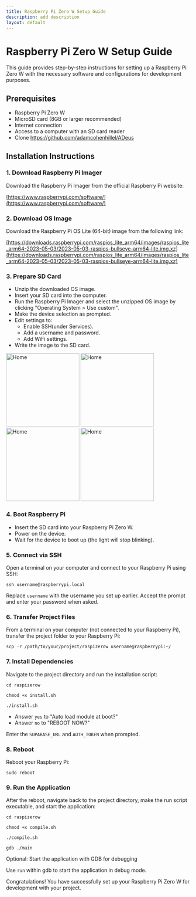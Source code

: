 ```yaml
---
title: Raspberry Pi Zero W Setup Guide
description: add description
layout: default
---
```


# Raspberry Pi Zero W Setup Guide

This guide provides step-by-step instructions for setting up a Raspberry Pi Zero W with the necessary software and configurations for development purposes.

## Prerequisites

- Raspberry Pi Zero W
- MicroSD card (8GB or larger recommended)
- Internet connection
- Access to a computer with an SD card reader
- Clone https://github.com/adamcohenhillel/ADeus

## Installation Instructions

### 1. Download Raspberry Pi Imager

Download the Raspberry Pi Imager from the official Raspberry Pi website:

[https://www.raspberrypi.com/software/](https://www.raspberrypi.com/software/)

### 2. Download OS Image

Download the Raspberry Pi OS Lite (64-bit) image from the following link:

[https://downloads.raspberrypi.com/raspios_lite_arm64/images/raspios_lite_arm64-2023-05-03/2023-05-03-raspios-bullseye-arm64-lite.img.xz](https://downloads.raspberrypi.com/raspios_lite_arm64/images/raspios_lite_arm64-2023-05-03/2023-05-03-raspios-bullseye-arm64-lite.img.xz)

### 3. Prepare SD Card

- Unzip the downloaded OS image.
- Insert your SD card into the computer.
- Run the Raspberry Pi Imager and select the unzipped OS image by clicking "Operating System > Use custom".
- Make the device selection as prompted.
- Edit settings to:
  - Enable SSH(under Services).
  - Add a username and password.
  - Add WiFi settings.
- Write the image to the SD card.

<img src="../images/imagerMenu.png" width="200" alt="Home">
<img src="../images/osSelect.png" width="200" alt="Home">

<img src="../images/enableSettings.png" width="200" alt="Home">
<img src="../images/enableSSH.png" width="200" alt="Home">

### 4. Boot Raspberry Pi

- Insert the SD card into your Raspberry Pi Zero W.
- Power on the device.
- Wait for the device to boot up (the light will stop blinking).

### 5. Connect via SSH

Open a terminal on your computer and connect to your Raspberry Pi using SSH:

```
ssh username@raspberrypi.local
```

Replace `username` with the username you set up earlier. Accept the prompt and enter your password when asked.

### 6. Transfer Project Files

From a terminal on your computer (not connected to your
Raspberry Pi), transfer the project folder to your Raspberry Pi:

```
scp -r /path/to/your/project/raspizerow username@raspberrypi:~/
```

### 7. Install Dependencies

Navigate to the project directory and run the installation script:

```
cd raspizerow
```

```
chmod +x install.sh
```

```
./install.sh
```

- Answer `yes` to "Auto load module at boot?"
- Answer `no` to "REBOOT NOW?"

Enter the `SUPABASE_URL` and `AUTH_TOKEN` when prompted.

### 8. Reboot

Reboot your Raspberry Pi:

```
sudo reboot
```

### 9. Run the Application

After the reboot, navigate back to the project directory, make the run script executable, and start the application:

```
cd raspizerow
```

```
chmod +x compile.sh
```

```
./compile.sh
```

```
gdb ./main
```

Optional: Start the application with GDB for debugging

Use `run` within gdb to start the application in debug mode.

Congratulations! You have successfully set up your Raspberry Pi Zero W for development with your project.
